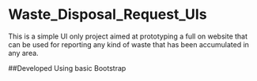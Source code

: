 # Waste_Disposal_Request_UIs

This is a simple UI only project aimed at prototyping a full on website that can be used for reporting any kind of waste that has been accumulated in any area.

##Developed Using basic Bootstrap
